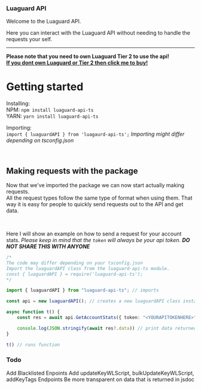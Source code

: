 ### Luaguard API
Welcome to the Luaguard API.

Here you can interact with the Luaguard API without needing to handle the requests your self.

---

<b>Please note that you need to own Luaguard Tier 2 to use the api!</b><br>
<a href="https://luawl.com" style="font-weight: bolder">If you dont own Luaguard or Tier 2 then click me to buy!</a>


# Getting started

Installing:<br>NPM: `npm install luaguard-api-ts` <br>YARN: `yarn install luaguard-api-ts`

Importing: <br> `import { luaguardAPI } from 'luagaurd-api-ts';`
<i>Importing might differ depending on tsconfig.json</i>


<br>

## Making requests with the package

Now that we've imported the package we can now start actually making requests.
<br>
All the request types follow the same type of format when using them. That way it is easy for people to quickly send requests out to the API and get data.

<br>

Here I will show an example on how to send a request for your account stats.
<i>Please keep in mind that the `token` will always be your api token. <b>DO NOT SHARE THIS WITH ANYONE</b></i>
<br>
```typescript
/* 
The code may differ depending on your tsconfig.json
Import the luaguardAPI class from the luaguard-api-ts module.
const { luaguardAPI } = require('luaguard-api-ts');
*/

import { luaguardAPI } from "luaguard-api-ts"; // imports

const api = new luaguardAPI(); // creates a new luaguardAPI class instance

async function t() {
    const res = await api.GetAccountStats({ token: "<YOURAPITOKENHERE>" }) // sends request

    console.log(JSON.stringify(await res?.data)) // print data returned
}

t() // runs function
```

### Todo

Add Blacklisted Enpoints
Add updateKeyWLScript, bulkUpdateKeyWLScript, addKeyTags Endpoints
Be more transparent on data that is returned in jsdoc
